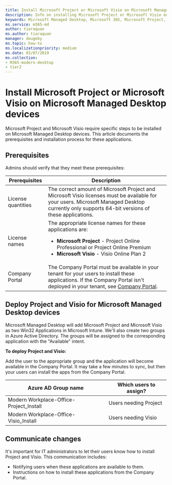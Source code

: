 ```yaml
---
title: Install Microsoft Project or Microsoft Visio on Microsoft Managed Desktop devices 
description: Info on installing Microsoft Project or Microsoft Visio on Microsoft Managed Desktop devices 
keywords: Microsoft Managed Desktop, Microsoft 365, Microsoft Project, Microsoft Visio
ms.service: m365-md
author: tiaraquan
ms.author: tiaraquan
manager: dougeby
ms.topic: how-to
ms.localizationpriority: medium
ms.date: 03/07/2019
ms.collection: 
- M365-modern-desktop
- tier2
---
```


# Install Microsoft Project or Microsoft Visio on Microsoft Managed Desktop devices

Microsoft Project and Microsoft Visio require specific steps to be installed on Microsoft Managed Desktop devices. This article documents the prerequisites and installation process for these applications.

## Prerequisites

Admins should verify that they meet these prerequisites:

| Prerequisites | Description |
| ------ | ------ |
| License quantities | The correct amount of Microsoft Project and Microsoft Visio licenses must be available for your users. Microsoft Managed Desktop currently only supports 64-bit versions of these applications. |
| License names | The appropriate license names for these applications are: <ul><li>**Microsoft Project** - Project Online Professional or Project Online Premium</li><li>**Microsoft Visio** - Visio Online Plan 2</li><ul> |
| Company Portal | The Company Portal must be available in your tenant for your users to install these applications. If the Company Portal isn't deployed in your tenant, see [Company Portal](../prepare/company-portal.md). |

## Deploy Project and Visio for Microsoft Managed Desktop devices

Microsoft Managed Desktop will add Microsoft Project and Microsoft Visio as two Win32 Applications in Microsoft Intune. We'll also create two groups in Azure Active Directory. The groups will be assigned to the corresponding application with the "Available" intent.

**To deploy Project and Visio:**

Add the user to the appropriate group and the application will become available in the Company Portal. It may take a few minutes to sync, but then your users can install the apps from the Company Portal.

| Azure AD Group name | Which users to assign? |
| ----- | ----- |
| Modern Workplace-Office-Project_Install | Users needing Project |
| Modern Workplace-Office-Visio_Install | Users needing Visio |

## Communicate changes

It's important for IT administrators to let their users know how to install Project and Visio. This communication includes:

- Notifying users when these applications are available to them.
- Instructions on how to install these applications from the Company Portal.
